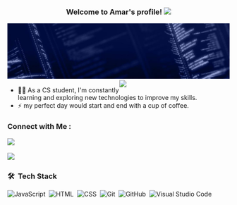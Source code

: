 
<h3 align="center">
  Welcome to Amar's profile!
  <img src="https://media.giphy.com/media/hvRJCLFzcasrR4ia7z/giphy.gif" width="28">
</h3>

<img src="https://github.com/amarmedmoctar/amarmedmoctar/blob/main/Amar-cover.jpeg" alt="Amar Cover" />
<img width="250" align="right" src="https://c.tenor.com/_DOBjnGspYAAAAAM/code-coding.gif">



- 👨‍💻 As a CS student, I'm constantly learning and exploring new technologies to improve my skills.
- ⚡ my perfect day would start and end with a cup of coffee.

### Connect with Me :

<a href="https://linkedin.com/in/amarmedmoctar" target="_blank"><img src="https://img.shields.io/badge/-amar%20med moctar-0077B5?style=for-the-badge&logo=Linkedin&logoColor=white"/></a>

  <a href = "mailto:amarmed4500@gmail.com"><img src="https://img.shields.io/badge/-Gmail-%23333?style=for-the-badge&logo=gmail&logoColor=white" target="_blank"></a>
  
  

### 🛠 &nbsp;Tech Stack
![JavaScript](https://img.shields.io/badge/-JavaScript-05122A?style=flat&logo=javascript)&nbsp;
![HTML](https://img.shields.io/badge/-HTML-05122A?style=flat&logo=HTML5)&nbsp;
![CSS](https://img.shields.io/badge/-CSS-05122A?style=flat&logo=CSS3&logoColor=1572B6)&nbsp;
![Git](https://img.shields.io/badge/-Git-05122A?style=flat&logo=git)&nbsp;
![GitHub](https://img.shields.io/badge/-GitHub-05122A?style=flat&logo=github)&nbsp;
![Visual Studio Code](https://img.shields.io/badge/-Visual%20Studio%20Code-05122A?style=flat&logo=visual-studio-code&logoColor=007ACC)&nbsp;





